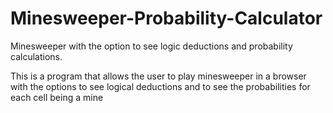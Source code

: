 # Minesweeper-Probability-Calculator
Minesweeper with the option to see logic deductions and probability calculations. 

This is a program that allows the user to play minesweeper in a browser with the options to see logical deductions and to see the probabilities for each cell being a mine
